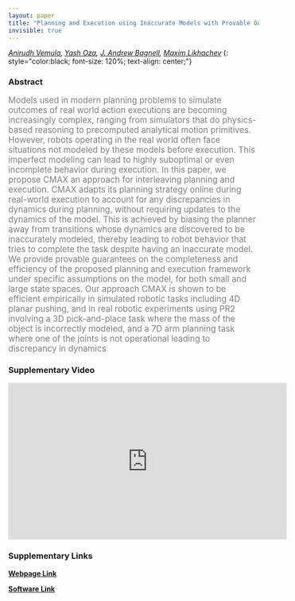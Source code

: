 ```yaml
---
layout: paper
title: "Planning and Execution using Inaccurate Models with Provable Guarantees"
invisible: true
---
```

*[Anirudh Vemula](https://vvanirudh.github.io/), [Yash Oza](https://www.ri.cmu.edu/ri-people/yash-oza/), [J. Andrew Bagnell](http://robotwhisperer.org/), [Maxim Likhachev](http://www.cs.cmu.edu/~maxim/index.html)*
{: style="color:black; font-size: 120%; text-align: center;"}

### Abstract
<html><p style="color:gray; font-size: 120%; text-align: justified;">
Models used in modern planning problems to simulate outcomes of real world action executions are becoming increasingly complex, ranging from simulators that do physics-based reasoning to precomputed analytical motion primitives. However, robots operating in the real world often face situations not modeled by these models before execution. This imperfect modeling can lead to highly suboptimal or even incomplete behavior during execution. In this paper, we propose CMAX an approach for interleaving planning and execution. CMAX adapts its planning strategy online during real-world execution to account for any discrepancies in dynamics during planning, without requiring updates to the dynamics of the model. This is achieved by biasing the planner away from transitions whose dynamics are discovered to be inaccurately modeled, thereby leading to robot behavior that tries to complete the task despite having an inaccurate model. We provide provable guarantees on the completeness and efficiency of the proposed planning and execution framework under specific assumptions on the model, for both small and large state spaces. Our approach CMAX is shown to be efficient empirically in simulated robotic tasks including 4D planar pushing, and in real robotic experiments using PR2 involving a 3D pick-and-place task where the mass of the object is incorrectly modeled, and a 7D arm planning task where one of the joints is not operational leading to discrepancy in dynamics
</p></html>

### Supplementary Video
<iframe width="560" height="315" src="https://www.youtube.com/embed/eQmAeWIhjO8 " frameborder="0" allow="accelerometer; autoplay; encrypted-media; gyroscope; picture-in-picture" allowfullscreen></iframe>

### Supplementary Links
**[Webpage Link](https://vvanirudh.github.io/blog/cmax/)**  

**[Software Link](https://github.com/vvanirudh/CMAX)**




